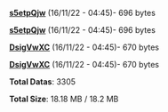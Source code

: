 [**s5etpQjw**](/data/s5etpQjw.txt) (16/11/22 - 04:45)- 696 bytes

[**s5etpQjw**](/data/s5etpQjw.txt) (16/11/22 - 04:45)- 696 bytes

[**DsigVwXC**](/data/DsigVwXC.txt) (16/11/22 - 04:45)- 670 bytes

[**DsigVwXC**](/data/DsigVwXC.txt) (16/11/22 - 04:45)- 670 bytes

**Total Datas**: 3305

**Total Size**: 18.18 MB / 18.2 MB